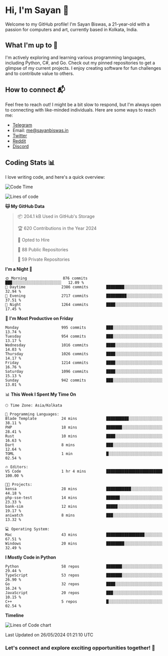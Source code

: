 # Hi, I'm Sayan 👋

Welcome to my GitHub profile! I'm Sayan Biswas, a 21-year-old with a passion for computers and art, currently based in Kolkata, India.

## What I'm up to 🚀

I'm actively exploring and learning various programming languages, including Python, C#, and Go. Check out my pinned repositories to get a glimpse of my current projects. I enjoy creating software for fun challenges and to contribute value to others.

## How to connect 📬

Feel free to reach out! I might be a bit slow to respond, but I'm always open to connecting with like-minded individuals. Here are some ways to reach me:

- [Telegram](https://t.me/dank_as_fuck)
- Email: [me@sayanbiswas.in](mailto:me@sayanbiswas.in)
- [Twitter](https://twitter.com/TheDankDel)
- [Reddit](https://www.reddit.com/user/dank_as_fuck_/)
- [Discord](https://discordapp.com/users/506536929152466945)

## Coding Stats 📊

I love writing code, and here's a quick overview:

<!--START_SECTION:waka-->
![Code Time](http://img.shields.io/badge/Code%20Time-1%2C622%20hrs%2039%20mins-blue)

![Lines of code](https://img.shields.io/badge/From%20Hello%20World%20I%27ve%20Written-5.7%20million%20lines%20of%20code-blue)

**🐱 My GitHub Data** 

> 📦 204.1 kB Used in GitHub's Storage 
 > 
> 🏆 620 Contributions in the Year 2024
 > 
> 💼 Opted to Hire
 > 
> 📜 88 Public Repositories 
 > 
> 🔑 59 Private Repositories 
 > 
**I'm a Night 🦉** 

```text
🌞 Morning                876 commits         ███░░░░░░░░░░░░░░░░░░░░░░   12.09 % 
🌆 Daytime                2386 commits        ████████░░░░░░░░░░░░░░░░░   32.94 % 
🌃 Evening                2717 commits        █████████░░░░░░░░░░░░░░░░   37.51 % 
🌙 Night                  1264 commits        ████░░░░░░░░░░░░░░░░░░░░░   17.45 % 
```
📅 **I'm Most Productive on Friday** 

```text
Monday                   995 commits         ███░░░░░░░░░░░░░░░░░░░░░░   13.74 % 
Tuesday                  954 commits         ███░░░░░░░░░░░░░░░░░░░░░░   13.17 % 
Wednesday                1016 commits        ████░░░░░░░░░░░░░░░░░░░░░   14.03 % 
Thursday                 1026 commits        ████░░░░░░░░░░░░░░░░░░░░░   14.17 % 
Friday                   1214 commits        ████░░░░░░░░░░░░░░░░░░░░░   16.76 % 
Saturday                 1096 commits        ████░░░░░░░░░░░░░░░░░░░░░   15.13 % 
Sunday                   942 commits         ███░░░░░░░░░░░░░░░░░░░░░░   13.01 % 
```


📊 **This Week I Spent My Time On** 

```text
🕑︎ Time Zone: Asia/Kolkata

💬 Programming Languages: 
Blade Template           24 mins             ██████████░░░░░░░░░░░░░░░   38.11 % 
PHP                      18 mins             ███████░░░░░░░░░░░░░░░░░░   28.41 % 
Rust                     10 mins             ████░░░░░░░░░░░░░░░░░░░░░   16.63 % 
Dart                     8 mins              ███░░░░░░░░░░░░░░░░░░░░░░   12.64 % 
TOML                     1 min               █░░░░░░░░░░░░░░░░░░░░░░░░   02.54 % 

🔥 Editors: 
VS Code                  1 hr 4 mins         █████████████████████████   100.00 % 

🐱‍💻 Projects: 
kensa                    28 mins             ███████████░░░░░░░░░░░░░░   44.18 % 
php-sse-test             14 mins             ██████░░░░░░░░░░░░░░░░░░░   23.33 % 
bank-sim                 12 mins             █████░░░░░░░░░░░░░░░░░░░░   19.17 % 
aniwatch                 8 mins              ███░░░░░░░░░░░░░░░░░░░░░░   13.32 % 

💻 Operating System: 
Mac                      43 mins             █████████████████░░░░░░░░   67.51 % 
Windows                  20 mins             ████████░░░░░░░░░░░░░░░░░   32.49 % 
```

**I Mostly Code in Python** 

```text
Python                   58 repos            ███████░░░░░░░░░░░░░░░░░░   29.44 % 
TypeScript               53 repos            ███████░░░░░░░░░░░░░░░░░░   26.90 % 
Go                       32 repos            ████░░░░░░░░░░░░░░░░░░░░░   16.24 % 
JavaScript               20 repos            ███░░░░░░░░░░░░░░░░░░░░░░   10.15 % 
C++                      5 repos             █░░░░░░░░░░░░░░░░░░░░░░░░   02.54 % 
```



**Timeline**

![Lines of Code chart](https://raw.githubusercontent.com/Dank-del/Dank-del/main/assets/bar_graph.png)


 Last Updated on 26/05/2024 01:21:10 UTC
<!--END_SECTION:waka-->

### Let's connect and explore exciting opportunities together! 🚀
